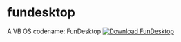 # fundesktop
A VB OS codename: FunDesktop
<a href="https://sourceforge.net/projects/fundesktop/files/latest/download" rel="nofollow"><img alt="Download FunDesktop" src="https://a.fsdn.com/con/app/sf-download-button"></a>
